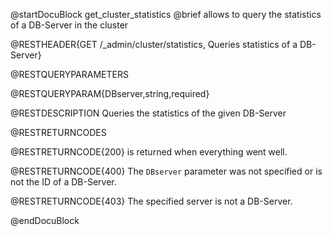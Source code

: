 
@startDocuBlock get_cluster_statistics
@brief allows to query the statistics of a DB-Server in the cluster

@RESTHEADER{GET /_admin/cluster/statistics, Queries statistics of a DB-Server}

@RESTQUERYPARAMETERS

@RESTQUERYPARAM{DBserver,string,required}

@RESTDESCRIPTION
Queries the statistics of the given DB-Server

@RESTRETURNCODES

@RESTRETURNCODE{200}
is returned when everything went well.

@RESTRETURNCODE{400}
The `DBserver` parameter was not specified or is not the ID of a DB-Server.

@RESTRETURNCODE{403}
The specified server is not a DB-Server.

@endDocuBlock
